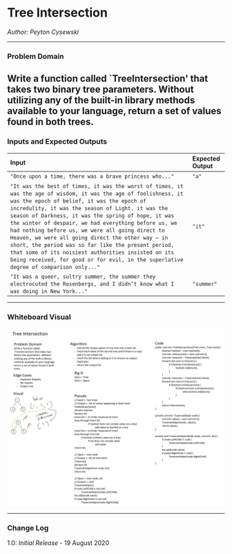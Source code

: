 # Tree Intersection

*Author: Peyton Cysewski*

---

### Problem Domain
Write a function called `TreeIntersection' that takes two binary tree parameters. Without utilizing any of the built-in library methods available to your language, return a set of values found in both trees.
---

### Inputs and Expected Outputs

| Input | Expected Output |
| :----------- | :----------- |
| `"Once upon a time, there was a brave princess who..."` | `"a"` |
| `"It was the best of times, it was the worst of times, it was the age of wisdom, it was the age of foolishness, it was the epoch of belief, it was the epoch of incredulity, it was the season of Light, it was the season of Darkness, it was the spring of hope, it was the winter of despair, we had everything before us, we had nothing before us, we were all going direct to Heaven, we were all going direct the other way – in short, the period was so far like the present period, that some of its noisiest authorities insisted on its being received, for good or for evil, in the superlative degree of comparison only..."` | `"it"` |
| `"It was a queer, sultry summer, the summer they electrocuted the Rosenbergs, and I didn’t know what I was doing in New York..."` | `"summer"` |

---

### Whiteboard Visual
![Whiteboard](./assets/whiteboard.png)

---

### Change Log
1.0: *Initial Release* - 19 August 2020
